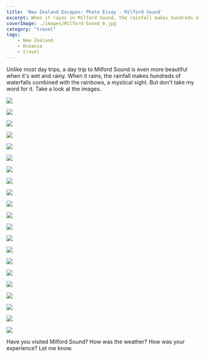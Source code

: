 ```yaml
---
title: 'New Zealand Escapes: Photo Essay - Milford Sound'
excerpt: When it rains in Milford Sound, the rainfall makes hundreds of waterfalls which, combined with the rainbows, make for a mystical sight.
coverImage: ./images/Milford-Sound_6.jpg
category: "travel"
tags:
    - New Zealand
    - Oceania
    - travel
---
```


Unlike most day trips, a day trip to Milford Sound is even more beautiful when it's wet and rainy. When it rains, the rainfall makes hundreds of waterfalls combined with the rainbows, a mystical sight. But don't take my word for it. Take a look at the images.

![](./images/Milford-Sound_1.jpg)

![](./images/Milford-Sound_2.jpg)

![](./images/Milford-Sound_3.jpg)

![](./images/Milford-Sound_4.jpg)

![](./images/Milford-Sound_5.jpg)

![](./images/Milford-Sound_6.jpg)

![](./images/Milford-Sound_8.jpg)

![](./images/Milford-Sound_9.jpg)

![](./images/Milford-Sound_10.jpg)

![](./images/Milford-Sound_11.jpg)

![](./images/Milford-Sound_12.jpg)

![](./images/Milford-Sound_13.jpg)

![](./images/Milford-Sound_14.jpg)

![](./images/Milford-Sound_15.jpg)

![](./images/Milford-Sound_16.jpg)

![](./images/Milford-Sound_17.jpg)

![](./images/Milford-Sound_18.jpg)

![](./images/Milford-Sound_19.jpg)

![](./images/Milford-Sound_20.jpg)

![](./images/Milford-Sound_21.jpg)

![](./images/Milford-Sound_22.jpg)

Have you visited Milford Sound? How was the weather? How was your experience? Let me know.
